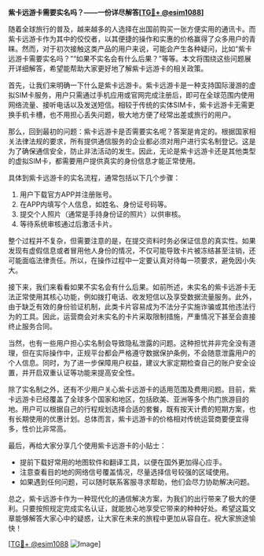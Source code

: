 **紫卡远游卡需要实名吗？——一份详尽解答[[TG💪+ @esim1088](https://t.me/s/esim1088)]**

随着全球旅行的普及，越来越多的人选择在出国前购买一张方便实用的通讯卡。而紫卡远游卡作为其中的佼佼者，以其便捷的操作和实惠的价格赢得了众多用户的青睐。然而，对于初次接触这类产品的用户来说，可能会产生各种疑问，比如“紫卡远游卡需要实名吗？”“如果不实名会有什么后果？”等等。本文将围绕这些问题展开详细解答，希望能帮助大家更好地了解紫卡远游卡的相关政策。

首先，让我们来明确一下什么是紫卡远游卡。紫卡远游卡是一种支持国际漫游的虚拟SIM卡服务，用户只需通过手机应用或官网完成注册后，即可在全球范围内使用网络流量、接听电话以及发送短信。相较于传统的实体SIM卡，紫卡远游卡无需更换手机卡槽，也不用担心丢失问题，极大地方便了经常出差或旅行的用户。

那么，回到最初的问题：紫卡远游卡是否需要实名呢？答案是肯定的。根据国家相关法律法规的要求，所有提供通信服务的企业都必须对用户进行实名制登记。这是为了确保通信安全，防止非法活动的发生。因此，无论是紫卡远游卡还是其他类型的虚拟SIM卡，都需要用户提供真实的身份信息才能正常使用。

具体到紫卡远游卡的实名流程，通常包括以下几个步骤：
1. 用户下载官方APP并注册账号。
2. 在APP内填写个人信息，如姓名、身份证号码等。
3. 提交个人照片（通常是手持身份证的照片）以供审核。
4. 等待系统审核通过后激活卡片。

整个过程并不复杂，但需要注意的是，在提交资料时务必保证信息的真实性。如果发现有虚假信息或者冒用他人身份的情况，不仅可能导致卡片被冻结甚至注销，还可能面临法律责任。所以，在操作过程中一定要认真对待每一项要求，避免因小失大。

接下来，我们来看看如果不实名会有什么后果。如前所述，未实名的紫卡远游卡无法正常使用其核心功能，例如拨打电话、收发短信以及享受数据流量服务。此外，由于缺乏有效的身份验证机制，此类卡片容易成为不法分子实施诈骗或其他违法行为的工具。因此，运营商会对未实名的卡片采取限制措施，严重情况下甚至会直接终止服务合同。

当然，也有一些用户担心实名制会导致隐私泄露的问题。这种担忧并非完全没有道理，但在实际操作中，正规平台都会严格遵守数据保护条例，不会随意泄露用户的个人信息。同时，为了进一步保障用户权益，建议大家定期检查自己的账户安全设置，并开启双重认证等功能来提高安全性。

除了实名制之外，还有不少用户关心紫卡远游卡的适用范围及费用问题。目前，紫卡远游卡已经覆盖了全球多个国家和地区，包括欧美、亚洲等多个热门旅游目的地。用户可以根据自己的行程规划选择合适的套餐，既有按天计费的短期方案，也有长期使用的优惠计划。总体而言，紫卡远游卡的价格相对传统运营商要便宜得多，性价比非常高。

最后，再给大家分享几个使用紫卡远游卡的小贴士：
- 提前下载好常用的地图软件和翻译工具，以便在国外更加得心应手。
- 注意查看目的地的网络信号覆盖情况，尽量选择信号较强的区域使用。
- 如果遇到任何问题，可以随时联系客服寻求帮助，他们会尽力协助解决问题。

总之，紫卡远游卡作为一种现代化的通信解决方案，为我们的出行带来了极大的便利。只要按照规定完成实名认证，就能放心地享受它带来的种种好处。希望这篇文章能够解答大家心中的疑惑，让大家在未来的旅程中更加从容自在。祝大家旅途愉快！

[[TG💪+ @esim1088](https://t.me/s/esim1088) ![Image](https://i.postimg.cc/4NQfJmqS/Snipaste-2025-05-13-00-14-12.png)]